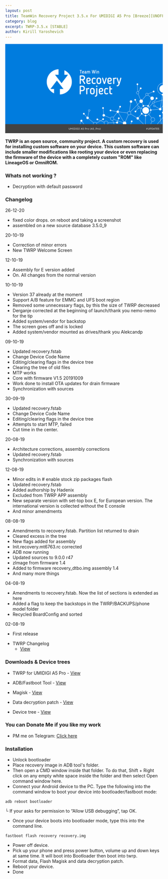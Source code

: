 ```yaml
---
layout: post
title: TeamWin Recovery Project 3.5.x For UMIDIGI A5 Pro [Breeze][UNOFFICIAL]
category: blog
excerpt: TWRP-3.5.x [STABLE]
author: Kirill Yaroshevich
---
```


![TeamWin Recovery Project logo](https://raw.githubusercontent.com/Hadenix/Hadenix.github.io/master/images/umidigi-a5-pro/twrp.jpg)

**TWRP is an open source, community project. A custom recovery is used for installing custom software on your device.
 This custom software can include smaller modifications like rooting your device or even replacing
 the firmware of the device with a completely custom "ROM" like LineageOS or OmniROM.**

### Whats not working ?
* Decryption with default password

### Changelog
26-12-20
- fixed color drops. on reboot and taking a screenshot
- assembled on a new source database 3.5.0_9

20-10-19
- Correction of minor errors
- New TWRP Welcome Screen

12-10-19
- Assembly for E version added
- On. All changes from the normal version

10-10-19
- Version 37 already at the moment
- Support A/B feature for EMMC and UFS boot region
- Removed some unnecessary flags, by this the size of TWRP decreased
- Derganje corrected at the beginning of launch/thank you nemo-nemo for the tip
- Added system/vendor for backstop
- The screen goes off and is locked
- Added system/vendor mounted as drives/thank you Alekcandp

09-10-19
- Updated recovery.fstab
- Change Device Code Name
- Editing/clearing flags in the device tree
- Clearing the tree of old files
- MTP works
- Core with firmware V1.5 20191009
- Work done to install OTA updates for drain firmware
- Synchronization with sources

30-09-19
- Updated recovery.fstab
- Change Device Code Name
- Editing/clearing flags in the device tree
- Attempts to start MTP, failed
- Cut time in the center.

20-08-19
- Architecture corrections, assembly corrections
- Updated recovery.fstab
- Synchronization with sources

12-08-19
- Minor edits in # enable stock zip packages flash
- Updated recovery.fstab
- Added authorship by Hadenix
- Excluded from TWRP APP assembly
- New separate version with set-top box E, for European version. The international version is collected without the E console
- And minor amendments

08-08-19
- Amendments to recovery.fstab. Partition list returned to drain
- Cleared excess in the tree
- New flags added for assembly
- Init.recovery.mt6763.rc corrected
- ADB now running
- Updated sources to 9.0.0 r47
- zImage from firmware 1.4
- Added to firmware recovery_dtbo.img assembly 1.4
- And many more things

04-08-19
- Amendments to recovery.fstab. Now the list of sections is extended as here
- Added a flag to keep the backstops in the TWRP/BACKUPS/phone model folder
- Recycled BoardConfig and sorted

02-08-19
- First release

* TWRP Changelog
  * [View](https://t.me/UMIDIGIA5Pro)

### Downloads & Device trees
* TWRP for UMIDIGI A5 Pro - [View](https://sourceforge.net/projects/umidigi-mt6763-dev/files/TWRP/)
* ADB/Fastboot Tool - [View](https://dl.google.com/android/repository/platform-tools-latest-windows.zip)
* Magisk - [View](https://github.com/topjohnwu/Magisk/releases)
* Data decryption patch - [View](https://androidfilehost.com/?fid=6006931924117935374)

* Device tree - [View](https://github.com/UMIDIGI-MT6763-Development/android_device_umidigi_breeze)

### You can Donate Me if you like my work
* PM me on Telegram: [Click here](https://web.telegram.org/#/im?p=@Hadenix)

### Installation
* Unlock bootloader
* Place recovery image in ADB tool's folder.
* Then open a CMD window inside that folder. To do that, Shift + Right click on any empty white space inside the folder and then select Open command window here.
* Connect your Android device to the PC. Type the following into the command window to boot your device into bootloader/fastboot mode:
```
adb reboot bootloader
```
└ If your asks for permission to “Allow USB debugging”, tap OK.
* Once your device boots into bootloader mode, type this into the command line.
```
fastboot flash recovery recovery.img
```
* Power off device.
* Pick up your phone and press power button, volume up and down keys at same time. It will boot into Bootloader then boot into twrp.
* Format data, Flash Magisk and data decryption patch.
* Reboot your device.
* Done
